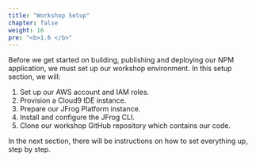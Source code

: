 ```yaml
---
title: "Workshop Setup"
chapter: false
weight: 16
pre: "<b>1.6 </b>"
---
```


Before we get started on building, publishing and deploying our NPM application, we must set up our workshop environment. In this setup section, we will:

1. Set up our AWS account and IAM roles.
1. Provision a Cloud9 IDE instance.
1. Prepare our JFrog Platform instance.
1. Install and configure the JFrog CLI.
1. Clone our workshop GitHub repository which contains our code.

In the next section, there will be instructions on how to set everything up, step by step.

